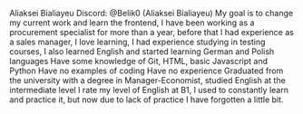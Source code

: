 Aliaksei Bialiayeu
Discord: @Belik0 (Aliaksei Bialiayeu)
My goal is to change my current work and learn the frontend, I have been working as a procurement specialist for more than a year, before that I had experience as a sales manager, I love learning, I had experience studying in testing courses, I also learned English and started learning German and Polish languages
Have some knowledge of Git, HTML, basic Javascript and Python
Have no examples of coding
Have no experience
Graduated from the university with a degree in Manager-Economist, studied English at the intermediate level
I rate my level of English at B1, I used to constantly learn and practice it, but now due to lack of practice I have forgotten a little bit.
